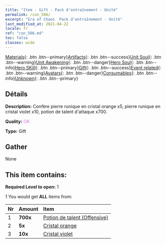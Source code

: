 ```yaml
---
title: "Item - Gift - Pack d'entraînement - Unité"
permalink: /con_506/
excerpt: "Era of Chaos  Pack d'entraînement - Unité"
last_modified_at: 2021-04-22
locale: fr
ref: "con_506.md"
toc: false
classes: wide
---
```

 [Materials](/ItemsFR/){: .btn .btn--primary}[Artifacts](/ItemsFR/Artifacts/){: .btn .btn--success}[Unit Soul](/ItemsFR/UnitSoul/){: .btn .btn--warning}[Unit Awakening](/ItemsFR/UnitAwakening/){: .btn .btn--danger}[Hero Soul](/ItemsFR/HeroSoul/){: .btn .btn--info}[Hero SKill](/ItemsFR/HeroSkill/){: .btn .btn--primary}[Gift](/ItemsFR/Gift/){: .btn .btn--success}[Event related](/ItemsFR/Events/){: .btn .btn--warning}[Avatars](/ItemsFR/Avatars/){: .btn .btn--danger}[Consumables](/ItemsFR/Consumables/){: .btn .btn--info}[Unknown](/ItemsFR/Unknown/){: .btn .btn--primary}

## Détails
 **Description:** Confère pierre runique en cristal orange x5, pierre runique en cristal violet x10, potion de talent d'attaque x700.

 **Quality:** <span style="color: #DA70D6">OK</span>

 **Type:** Gift

## Gather

  None

## This item contains:

 **Required Level to open:** 1

 1 You would get **ALL** items  from:

  | Nr | Amount |     Item    |
  |:---|:-------|:------------|
  | 1 |  **700x** | [Potion de talent (Offensive)](/fr/Items/con_786/) |  | 
  | 2 |  **5x** | [Cristal orange](/fr/Items/con_730/) |  | 
  | 3 |  **10x** | [Cristal violet](/fr/Items/con_720/) |  | 
